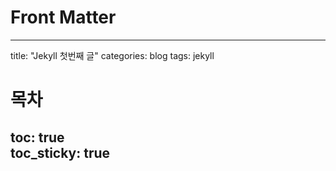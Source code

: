 # Front Matter
---
title: "Jekyll 첫번째 글"
categories: blog
tags: jekyll
# 목차
toc: true  
toc_sticky: true 
---
